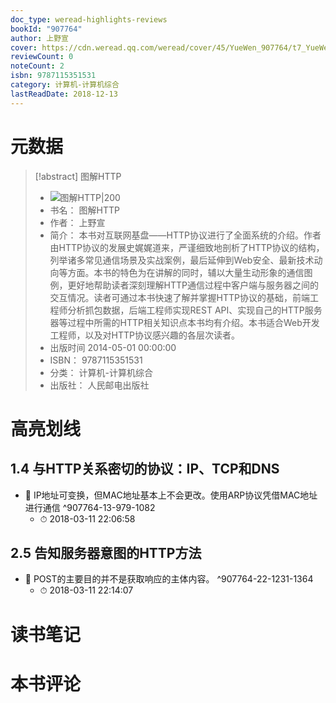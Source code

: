 ```yaml
---
doc_type: weread-highlights-reviews
bookId: "907764"
author: 上野宣
cover: https://cdn.weread.qq.com/weread/cover/45/YueWen_907764/t7_YueWen_907764.jpg
reviewCount: 0
noteCount: 2
isbn: 9787115351531
category: 计算机-计算机综合
lastReadDate: 2018-12-13
---
```

# 元数据
> [!abstract] 图解HTTP
> - ![ 图解HTTP|200](https://cdn.weread.qq.com/weread/cover/45/YueWen_907764/t7_YueWen_907764.jpg)
> - 书名： 图解HTTP
> - 作者： 上野宣
> - 简介： 本书对互联网基盘——HTTP协议进行了全面系统的介绍。作者由HTTP协议的发展史娓娓道来，严谨细致地剖析了HTTP协议的结构，列举诸多常见通信场景及实战案例，最后延伸到Web安全、最新技术动向等方面。本书的特色为在讲解的同时，辅以大量生动形象的通信图例，更好地帮助读者深刻理解HTTP通信过程中客户端与服务器之间的交互情况。读者可通过本书快速了解并掌握HTTP协议的基础，前端工程师分析抓包数据，后端工程师实现REST API、实现自己的HTTP服务器等过程中所需的HTTP相关知识点本书均有介绍。本书适合Web开发工程师，以及对HTTP协议感兴趣的各层次读者。
> - 出版时间 2014-05-01 00:00:00
> - ISBN： 9787115351531
> - 分类： 计算机-计算机综合
> - 出版社： 人民邮电出版社

# 高亮划线

## 1.4 与HTTP关系密切的协议：IP、TCP和DNS


- 📌 IP地址可变换，但MAC地址基本上不会更改。使用ARP协议凭借MAC地址进行通信 ^907764-13-979-1082
    - ⏱ 2018-03-11 22:06:58 
## 2.5 告知服务器意图的HTTP方法


- 📌 POST的主要目的并不是获取响应的主体内容。 ^907764-22-1231-1364
    - ⏱ 2018-03-11 22:14:07 
# 读书笔记

# 本书评论
